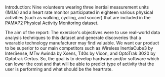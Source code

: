 Introduction:
Nine volunteers wearing three inertial measurement units (IMUs) and a heart rate monitor 
participated in eighteen various physical activities (such as walking, cycling, and soccer) that are 
included in the PAMAP2 Physical Activity Monitoring dataset.

The aim of the report:
The exercise's objectives were to use real-world data analysis techniques to this dataset and 
generate discoveries that a wearable technology manufacturer may find valuable.
We want our product to be superior to our main competitors such as Wireless InertiaCube3 by 
InterSense, MTw Awinda by Xsens, T40s by Vicon, and OptoTrak 3020 by Optotrak Certus.
So, the goal is to develop hardware and/or software which can lower the cost and that will be 
able to predict type of activity that the user is performing and what should be the heartrate.
